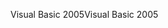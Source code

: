 <span data-ttu-id="e42a2-101">Visual Basic 2005</span><span class="sxs-lookup"><span data-stu-id="e42a2-101">Visual Basic 2005</span></span>
